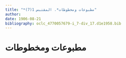 ```yaml
---
title: "*مطبوعات ومخطوطات*. المقتبس 1(7)"
author: 
date: 1906-08-21
bibliography: oclc_4770057679-i_7-div_17.d1e1958.bib
---
```




#  مطبوعات ومخطوطات 

